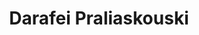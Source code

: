 ---
title: Darafei Praliaskouski
organization: Kontur
talk: "Kontur Population Dataset & disaser.ninja feedback session"
permalink: /speakers/#darafei-praliaskouski
---